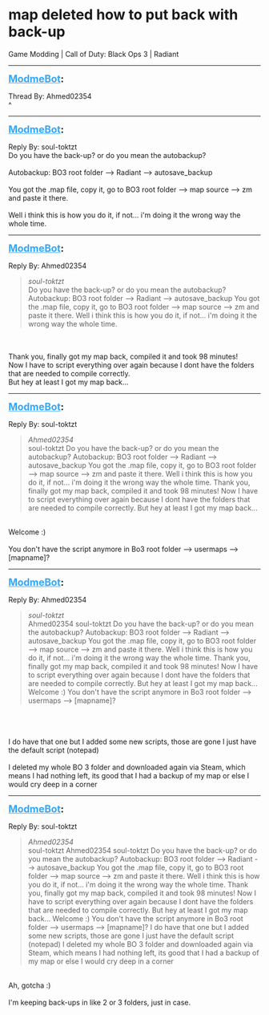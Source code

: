 # map deleted how to put back with back-up
Game Modding | Call of Duty: Black Ops 3 | Radiant

---
<strong style="font-size: 1.4em;"><span style="text-decoration: underline;text-decoration-color: #34a7f9;"><span style="color:#34a7f9;">ModmeBot</span></span>:</strong>

<p>Thread By: Ahmed02354<br />^</p>

---
<strong style="font-size: 1.4em;"><span style="text-decoration: underline;text-decoration-color: #34a7f9;"><span style="color:#34a7f9;">ModmeBot</span></span>:</strong>

<p>Reply By: soul-toktzt<br />Do you have the back-up? or do you mean the autobackup?<br /> <br />Autobackup: BO3 root folder --&gt; Radiant --&gt; autosave_backup<br /> <br />You got the .map file, copy it, go to BO3 root folder --&gt; map source --&gt; zm and paste it there.<br /> <br />Well i think this is how you do it, if not... i&#39;m doing it the wrong way the whole time.</p>

---
<strong style="font-size: 1.4em;"><span style="text-decoration: underline;text-decoration-color: #34a7f9;"><span style="color:#34a7f9;">ModmeBot</span></span>:</strong>

<p>Reply By: Ahmed02354<br /><blockquote><em>soul-toktzt</em><br />Do you have the back-up? or do you mean the autobackup?   Autobackup: BO3 root folder --&gt; Radiant --&gt; autosave_backup   You got the .map file, copy it, go to BO3 root folder --&gt; map source --&gt; zm and paste it there.   Well i think this is how you do it, if not... i&#39;m doing it the wrong way the whole time.</blockquote><br /> <br />Thank you, finally got my map back, compiled it and took 98 minutes!<br />Now I have to script everything over again because I dont have the folders that are needed to compile correctly.<br />But hey at least I got my map back...</p>

---
<strong style="font-size: 1.4em;"><span style="text-decoration: underline;text-decoration-color: #34a7f9;"><span style="color:#34a7f9;">ModmeBot</span></span>:</strong>

<p>Reply By: soul-toktzt<br /><blockquote><em>Ahmed02354</em><br />soul-toktzt Do you have the back-up? or do you mean the autobackup?   Autobackup: BO3 root folder --&gt; Radiant --&gt; autosave_backup   You got the .map file, copy it, go to BO3 root folder --&gt; map source --&gt; zm and paste it there.   Well i think this is how you do it, if not... i&#39;m doing it the wrong way the whole time.   Thank you, finally got my map back, compiled it and took 98 minutes! Now I have to script everything over again because I dont have the folders that are needed to compile correctly. But hey at least I got my map back...</blockquote><br /> Welcome :)<br /> <br />You don&#39;t have the script anymore in Bo3 root folder --&gt; usermaps --&gt; [mapname]?</p>

---
<strong style="font-size: 1.4em;"><span style="text-decoration: underline;text-decoration-color: #34a7f9;"><span style="color:#34a7f9;">ModmeBot</span></span>:</strong>

<p>Reply By: Ahmed02354<br /><blockquote><em>soul-toktzt</em><br />Ahmed02354 soul-toktzt Do you have the back-up? or do you mean the autobackup?   Autobackup: BO3 root folder --&gt; Radiant --&gt; autosave_backup   You got the .map file, copy it, go to BO3 root folder --&gt; map source --&gt; zm and paste it there.   Well i think this is how you do it, if not... i&#39;m doing it the wrong way the whole time.   Thank you, finally got my map back, compiled it and took 98 minutes! Now I have to script everything over again because I dont have the folders that are needed to compile correctly. But hey at least I got my map back...  Welcome :)   You don&#39;t have the script anymore in Bo3 root folder --&gt; usermaps --&gt; [mapname]?</blockquote><br /> <br /> <br />I do have that one but I added some new scripts, those are gone I just have the default script (notepad)<br /> <br />I deleted my whole BO 3 folder and downloaded again via Steam, which means I had nothing left, its good that I had a backup of my map or else I would cry deep in a corner</p>

---
<strong style="font-size: 1.4em;"><span style="text-decoration: underline;text-decoration-color: #34a7f9;"><span style="color:#34a7f9;">ModmeBot</span></span>:</strong>

<p>Reply By: soul-toktzt<br /><blockquote><em>Ahmed02354</em><br />soul-toktzt Ahmed02354 soul-toktzt Do you have the back-up? or do you mean the autobackup?   Autobackup: BO3 root folder --&gt; Radiant --&gt; autosave_backup   You got the .map file, copy it, go to BO3 root folder --&gt; map source --&gt; zm and paste it there.   Well i think this is how you do it, if not... i&#39;m doing it the wrong way the whole time.   Thank you, finally got my map back, compiled it and took 98 minutes! Now I have to script everything over again because I dont have the folders that are needed to compile correctly. But hey at least I got my map back...  Welcome :)   You don&#39;t have the script anymore in Bo3 root folder --&gt; usermaps --&gt; [mapname]?     I do have that one but I added some new scripts, those are gone I just have the default script (notepad)   I deleted my whole BO 3 folder and downloaded again via Steam, which means I had nothing left, its good that I had a backup of my map or else I would cry deep in a corner</blockquote><br /> Ah, gotcha :)<br /> <br />I&#39;m keeping back-ups in like 2 or 3 folders, just in case.</p>
